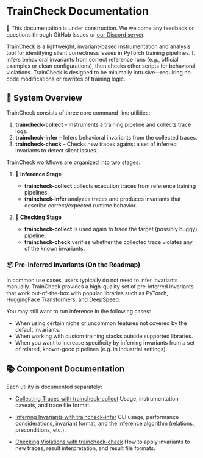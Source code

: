 # TrainCheck Documentation

🚜 This documentation is under construction. We welcome any feedback or questions through GitHub Issues or [our Discord server](https://discord.gg/DPEd7Xeg).


TrainCheck is a lightweight, invariant-based instrumentation and analysis tool for identifying silent correctness issues in PyTorch training pipelines. It infers behavioral invariants from correct reference runs (e.g., official examples or clean configurations), then checks other scripts for behavioral violations. TrainCheck is designed to be minimally intrusive—requiring no code modifications or rewrites of training logic.

## 🔧 System Overview

TrainCheck consists of three core command-line utilities:

1. **traincheck-collect** – Instruments a training pipeline and collects trace logs.
2. **traincheck-infer** – Infers behavioral invariants from the collected traces.
3. **traincheck-check** – Checks new traces against a set of inferred invariants to detect silent issues.

TrainCheck workflows are organized into two stages:

1. **🧪 Inference Stage**
    - **traincheck-collect** collects execution traces from reference training pipelines.
    - **traincheck-infer** analyzes traces and produces invariants that describe correct/expected runtime behavior.

2. **🚨 Checking Stage**
    - **traincheck-collect** is used again to trace the target (possibly buggy) pipeline.
    - **traincheck-check** verifies whether the collected trace violates any of the known invariants.

### 📦 Pre-Inferred Invariants (On the Roadmap)

In common use cases, users typically do not need to infer invariants manually. TrainCheck provides a high-quality set of pre-inferred invariants that work out-of-the-box with popular libraries such as PyTorch, HuggingFace Transformers, and DeepSpeed.

You may still want to run inference in the following cases:
- When using certain niche or uncommon features not covered by the default invariants.
- When working with custom training stacks outside supported libraries.
- When you want to increase specificity by inferring invariants from a set of related, known-good pipelines (e.g. in industrial settings).

## 📚 Component Documentation

Each utility is documented separately:

- [Collecting Traces with traincheck-collect](instr.md)
    Usage, instrumentation caveats, and trace file format.
    
- [Inferring Invariants with traincheck-infer](infer.md)
CLI usage, performance considerations, invariant format, and the inference algorithm (relations, preconditions, etc.).

- [Checking Violations with traincheck-check](check.md)
How to apply invariants to new traces, result interpretation, and result file formats.
